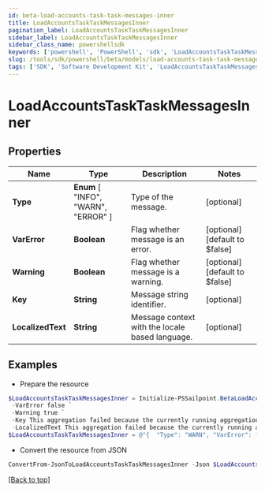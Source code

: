 ```yaml
---
id: beta-load-accounts-task-task-messages-inner
title: LoadAccountsTaskTaskMessagesInner
pagination_label: LoadAccountsTaskTaskMessagesInner
sidebar_label: LoadAccountsTaskTaskMessagesInner
sidebar_class_name: powershellsdk
keywords: ['powershell', 'PowerShell', 'sdk', 'LoadAccountsTaskTaskMessagesInner', 'BetaLoadAccountsTaskTaskMessagesInner'] 
slug: /tools/sdk/powershell/beta/models/load-accounts-task-task-messages-inner
tags: ['SDK', 'Software Development Kit', 'LoadAccountsTaskTaskMessagesInner', 'BetaLoadAccountsTaskTaskMessagesInner']
---
```



# LoadAccountsTaskTaskMessagesInner

## Properties

Name | Type | Description | Notes
------------ | ------------- | ------------- | -------------
**Type** |  **Enum** [  "INFO",    "WARN",    "ERROR" ] | Type of the message. | [optional] 
**VarError** | **Boolean** | Flag whether message is an error. | [optional] [default to $false]
**Warning** | **Boolean** | Flag whether message is a warning. | [optional] [default to $false]
**Key** | **String** | Message string identifier. | [optional] 
**LocalizedText** | **String** | Message context with the locale based language. | [optional] 

## Examples

- Prepare the resource
```powershell
$LoadAccountsTaskTaskMessagesInner = Initialize-PSSailpoint.BetaLoadAccountsTaskTaskMessagesInner  -Type WARN `
 -VarError false `
 -Warning true `
 -Key This aggregation failed because the currently running aggregation must complete before the next one can start. `
 -LocalizedText This aggregation failed because the currently running aggregation must complete before the next one can start.
$LoadAccountsTaskTaskMessagesInner = @"{  "Type": "WARN", "VarError": false, "Warning": true, "Key": "This aggregation failed because the currently running aggregation must complete before the next one can start.", "LocalizedText": "This aggregation failed because the currently running aggregation must complete before the next one can start." }"@
```

- Convert the resource from JSON
```powershell
ConvertFrom-JsonToLoadAccountsTaskTaskMessagesInner -Json $LoadAccountsTaskTaskMessagesInner
```


[[Back to top]](#) 

